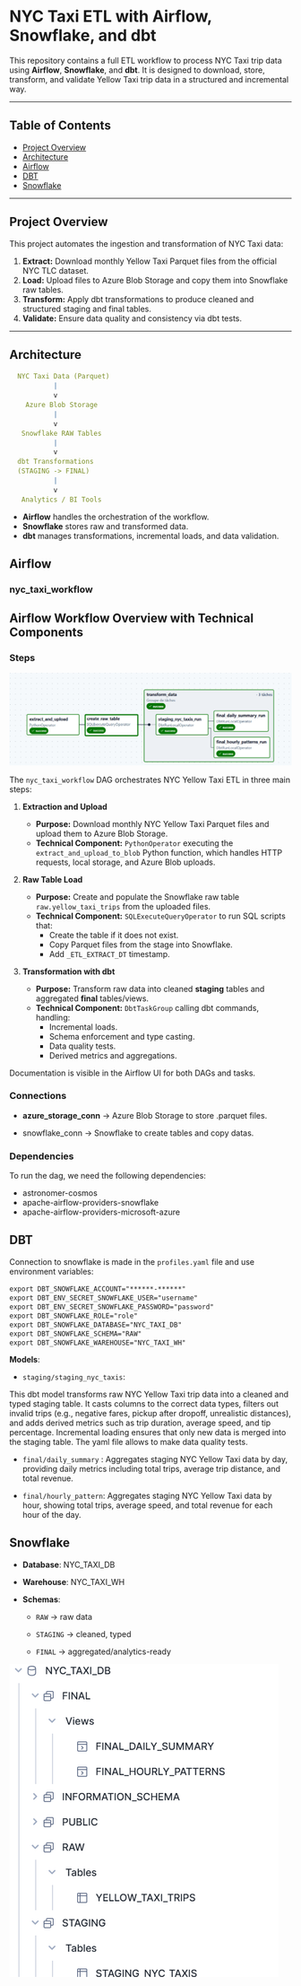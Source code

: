 # NYC Taxi ETL with Airflow, Snowflake, and dbt

This repository contains a full ETL workflow to process NYC Taxi trip data using **Airflow**, **Snowflake**, and **dbt**. It is designed to download, store, transform, and validate Yellow Taxi trip data in a structured and incremental way.

---

## Table of Contents

- [Project Overview](#project-overview)  
- [Architecture](#architecture)   
- [Airflow](#airflow)  
- [DBT](#DBT)  
- [Snowflake](#snowflake)  

---

## Project Overview

This project automates the ingestion and transformation of NYC Taxi data:

1. **Extract:** Download monthly Yellow Taxi Parquet files from the official NYC TLC dataset.
2. **Load:** Upload files to Azure Blob Storage and copy them into Snowflake raw tables.
3. **Transform:** Apply dbt transformations to produce cleaned and structured staging and final tables.
4. **Validate:** Ensure data quality and consistency via dbt tests.

---

## Architecture

```yaml
  NYC Taxi Data (Parquet)
           |
           v
    Azure Blob Storage
           |
           v
   Snowflake RAW Tables
           |
           v
  dbt Transformations
  (STAGING -> FINAL)
           |
           v
   Analytics / BI Tools
```

- **Airflow** handles the orchestration of the workflow.
- **Snowflake** stores raw and transformed data.
- **dbt** manages transformations, incremental loads, and data validation.

## Airflow 

### nyc_taxi_workflow

## Airflow Workflow Overview with Technical Components

### Steps

![airflow](images/airflow.png)

The `nyc_taxi_workflow` DAG orchestrates NYC Yellow Taxi ETL in three main steps:

1. **Extraction and Upload**
   - **Purpose:** Download monthly NYC Yellow Taxi Parquet files and upload them to Azure Blob Storage.
   - **Technical Component:** `PythonOperator` executing the `extract_and_upload_to_blob` Python function, which handles HTTP requests, local storage, and Azure Blob uploads.

2. **Raw Table Load**
   - **Purpose:** Create and populate the Snowflake raw table `raw.yellow_taxi_trips` from the uploaded files.
   - **Technical Component:** `SQLExecuteQueryOperator` to run SQL scripts that:
     - Create the table if it does not exist.
     - Copy Parquet files from the stage into Snowflake.
     - Add `_ETL_EXTRACT_DT` timestamp.

3. **Transformation with dbt**
   - **Purpose:** Transform raw data into cleaned **staging** tables and aggregated **final** tables/views.
   - **Technical Component:** `DbtTaskGroup` calling dbt commands, handling:
     - Incremental loads.
     - Schema enforcement and type casting.
     - Data quality tests.
     - Derived metrics and aggregations.


Documentation is visible in the Airflow UI for both DAGs and tasks.

### Connections

- **azure_storage_conn** → Azure Blob Storage to store .parquet files.

- snowflake_conn → Snowflake to create tables and copy datas.

### Dependencies 

To run the dag, we need the following dependencies: 
- astronomer-cosmos
- apache-airflow-providers-snowflake
- apache-airflow-providers-microsoft-azure

## DBT

Connection to snowflake is made in the <code>profiles.yaml</code> file and use environment variables: 
```.env
export DBT_SNOWFLAKE_ACCOUNT="******-******"  
export DBT_ENV_SECRET_SNOWFLAKE_USER="username"  
export DBT_ENV_SECRET_SNOWFLAKE_PASSWORD="password"  
export DBT_SNOWFLAKE_ROLE="role"  
export DBT_SNOWFLAKE_DATABASE="NYC_TAXI_DB"
export DBT_SNOWFLAKE_SCHEMA="RAW"  
export DBT_SNOWFLAKE_WAREHOUSE="NYC_TAXI_WH"
```

**Models**:
- `staging/staging_nyc_taxis`: 

This dbt model transforms raw NYC Yellow Taxi trip data into a cleaned and typed staging table. It casts columns to the correct data types, filters out invalid trips (e.g., negative fares, pickup after dropoff, unrealistic distances), and adds derived metrics such as trip duration, average speed, and tip percentage. Incremental loading ensures that only new data is merged into the staging table. The yaml file allows to make data quality tests.

- `final/daily_summary` : 
Aggregates staging NYC Yellow Taxi data by day, providing daily metrics including total trips, average trip distance, and total revenue.

- `final/hourly_pattern`: 
Aggregates staging NYC Yellow Taxi data by hour, showing total trips, average speed, and total revenue for each hour of the day.

## Snowflake 

- **Database**: NYC_TAXI_DB

- **Warehouse**: NYC_TAXI_WH

- **Schemas**:

    - `RAW` → raw data

    - `STAGING` → cleaned, typed

    - `FINAL` → aggregated/analytics-ready

![Snowflake](images/snowflake.png)



